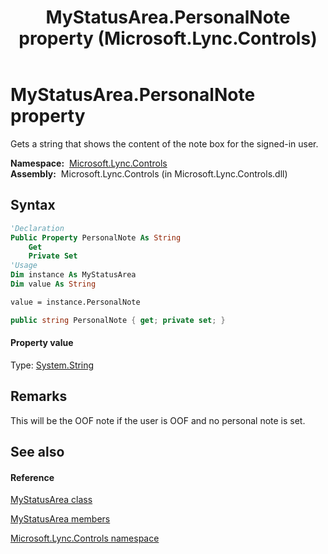 ﻿---
title: MyStatusArea.PersonalNote property  (Microsoft.Lync.Controls)
TOCTitle: 'PersonalNote property '
ms:assetid: P:Microsoft.Lync.Controls.MyStatusArea.PersonalNote_DI_3_UC_OCS14MrefLyncWPF
ms:mtpsurl: https://msdn.microsoft.com/en-us/library/microsoft.lync.controls.mystatusarea.personalnote_di_3_uc_ocs14mreflyncwpf(v=office.15)
ms:contentKeyID: 48592782
ms.date: 07/28/2014
mtps_version: v=office.15
f1_keywords:
- Microsoft.Lync.Controls.MyStatusArea.PersonalNote
dev_langs:
- CSharp
- JScript
- VB
- other
---

# MyStatusArea.PersonalNote property

Gets a string that shows the content of the note box for the signed-in user.

**Namespace:**  [Microsoft.Lync.Controls](microsoft-lync-controls-namespace_1.md)  
**Assembly:**  Microsoft.Lync.Controls (in Microsoft.Lync.Controls.dll)

## Syntax

``` vb
'Declaration
Public Property PersonalNote As String
    Get
    Private Set
'Usage
Dim instance As MyStatusArea
Dim value As String

value = instance.PersonalNote
```

``` csharp
public string PersonalNote { get; private set; }
```

#### Property value

Type: [System.String](http://msdn2.microsoft.com/en-us/library/s1wwdcbf)  

## Remarks

This will be the OOF note if the user is OOF and no personal note is set.

## See also

#### Reference

[MyStatusArea class](mystatusarea-class-microsoft-lync-controls_1.md)

[MyStatusArea members](mystatusarea-members-microsoft-lync-controls_1.md)

[Microsoft.Lync.Controls namespace](microsoft-lync-controls-namespace_1.md)


